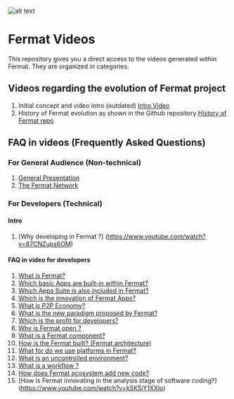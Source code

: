 ![alt text](https://github.com/bitDubai/media-kit/blob/master/MediaKit/Fermat%20Branding/Fermat%20Logotype/Fermat_Logo_3D.png "Fermat Logo")

# Fermat Videos

This repository gives you a direct access to the videos generated within Fermat.
They are organized in categories.

## Videos regarding the evolution of Fermat project
1. Initial concept and video intro (outdated) [Intro Video](https://youtu.be/bLiqhTrEWMU) <br> 
2. History of Fermat evolution as shown in the Github repository [History of Fermat repo](https://www.youtube.com/watch?v=qxRZlUGNEx0)<br>

## FAQ in videos (Frequently Asked Questions)

### For General Audience (Non-technical)

1. [General Presentation](https://www.youtube.com/watch?v=njmg7ScVmjM)
2. [The Fermat Network](https://www.youtube.com/watch?v=xQnJeqfrKTk)

### For Developers (Technical)

#### Intro
1. [Why developing in Fermat ?] (https://www.youtube.com/watch?v=87CNZups6OM)
 

#### FAQ in video for developers
1. [What is Fermat?](https://www.youtube.com/watch?v=Fq8VYBJtzsw)
2. [Which basic Apps are built-in within Fermat?](https://www.youtube.com/watch?v=7WT5S4u8Ck0)
3. [Which Apps Suite is also included in Fermat?](https://www.youtube.com/watch?v=BhSkCN0CBGM)
4. [Which is the innovation of Fermat Apps?](https://www.youtube.com/watch?v=0Cx8MP1Llzk)
5. [What is P2P Economy?](https://www.youtube.com/watch?v=r6EMIU_ELFI)
6. [What is the new paradigm proposed by Fermat?](https://www.youtube.com/watch?v=Nbo_YG_M95M)
7. [Which is the profit for developers?](https://www.youtube.com/watch?v=244MuvMaXaQ)
8. [Why is Fermat open ?](https://www.youtube.com/watch?v=ZYQAWFE1Pt4)
9. [What is a Fermat component?](https://www.youtube.com/watch?v=cEQgfO1NICM)
10. [How is the Fermat built? (Fermat architecture)](https://www.youtube.com/watch?v=IZRMRsMAP7I)
11. [What for do we use platforms in Fermat?](https://www.youtube.com/watch?v=XxjSQJOJyQ0)
12. [What is an uncontrolled environment?](https://www.youtube.com/watch?v=Igt2COlhDWo)
13. [What  is a workflow ?](https://www.youtube.com/watch?v=DyUmHkQiYMs)
14. [How does Fermat ecosystem add new code?](https://www.youtube.com/watch?v=DcZLYiS3OcQ)
15. [How is Fermat innovating in the analysis stage of software coding?] (https://www.youtube.com/watch?v=kSK5iY1XXlo)






